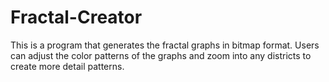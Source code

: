 # Fractal-Creator

This is a program that generates the fractal graphs in bitmap format. Users can adjust the color patterns of the graphs and
zoom into any districts to create more detail patterns.

